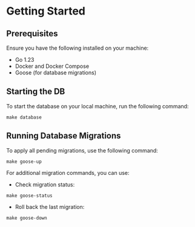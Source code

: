 # Getting Started

## Prerequisites

Ensure you have the following installed on your machine:

- Go 1.23
- Docker and Docker Compose
- Goose (for database migrations)

## Starting the DB

To start the database on your local machine, run the following command:

```
make database
```

## Running Database Migrations

To apply all pending migrations, use the following command:
```
make goose-up
```

For additional migration commands, you can use:
- Check migration status: 
```
make goose-status
```
- Roll back the last migration:
```
make goose-down
```